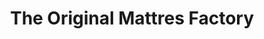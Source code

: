 ---
title: "The Original Mattres Factory"
url: /chanhassen/the-original-mattres-factory/
shop: bed
---